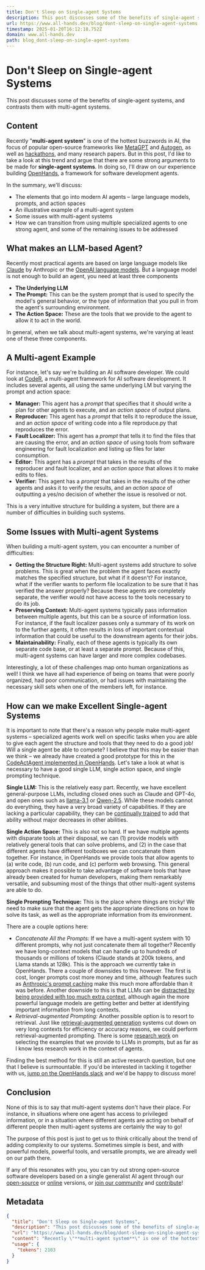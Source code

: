 ```yaml
---
title: Don't Sleep on Single-agent Systems
description: This post discusses some of the benefits of single-agent systems, and contrasts them with multi-agent systems.
url: https://www.all-hands.dev/blog/dont-sleep-on-single-agent-systems
timestamp: 2025-01-20T16:12:18.752Z
domain: www.all-hands.dev
path: blog_dont-sleep-on-single-agent-systems
---
```


# Don't Sleep on Single-agent Systems


This post discusses some of the benefits of single-agent systems, and contrasts them with multi-agent systems.


## Content

Recently "**multi-agent system**" is one of the hottest buzzwords in AI, the focus of popular open-source frameworks like [MetaGPT](https://github.com/geekan/MetaGPT) and [Autogen](https://microsoft.github.io/autogen/), as well as [hackathons](https://medium.com/@kyeg/announcing-the-sthe-first-multi-agent-hackathon-ever-b5e76f534b0d), and many research papers. But in this post, I'd like to take a look at this trend and argue that there are some strong arguments to be made for **single-agent systems**. In doing so, I'll draw on our experience building [OpenHands](https://github.com/All-Hands-AI/OpenHands), a framework for software development agents.

In the summary, we'll discuss:

*   The elements that go into modern AI agents – large language models, prompts, and action spaces
*   An illustrative example of a multi-agent system
*   Some issues with multi-agent systems
*   How we can transition from using multiple specialized agents to one strong agent, and some of the remaining issues to be addressed

What makes an LLM-based Agent?
------------------------------

Recently most practical agents are based on large language models like [Claude](https://www.anthropic.com/claude) by Anthropic or the [OpenAI language models](https://platform.openai.com/docs/models). But a language model is not enough to build an agent, you need at least three components

*   **The Underlying LLM**
*   **The Prompt:** This can be the system prompt that is used to specify the model's general behavior, or the type of information that you pull in from the agent's surrounding environment.
*   **The Action Space:** These are the tools that we provide to the agent to allow it to act in the world.

In general, when we talk about multi-agent systems, we're varying at least one of these three components.

A Multi-agent Example
---------------------

For instance, let's say we're building an AI software developer. We could look at [CodeR](https://arxiv.org/abs/2406.01304), a multi-agent framework for AI software development. It includes several agents, all using the same underlying LM but varying the prompt and action space:

*   **Manager:** This agent has a _prompt_ that specifies that it should write a plan for other agents to execute, and an _action space_ of output plans.
*   **Reproducer:** This agent has a _prompt_ that tells it to reproduce the issue, and an _action space_ of writing code into a file reproduce.py that reproduces the error.
*   **Fault Localizer:** This agent has a _prompt_ that tells it to find the files that are causing the error, and an _action space_ of using tools from software engineering for fault localization and listing up files for later consumption.
*   **Editor:** This agent has a _prompt_ that takes in the results of the reproducer and fault localizer, and an _action space_ that allows it to make edits to files.
*   **Verifier:** This agent has a _prompt_ that takes in the results of the other agents and asks it to verify the results, and an _action space_ of outputting a yes/no decision of whether the issue is resolved or not.

This is a very intuitive structure for building a system, but there are a number of difficulties in building such systems.

Some Issues with Multi-agent Systems
------------------------------------

When building a multi-agent system, you can encounter a number of difficulties:

*   **Getting the Structure Right:** Multi-agent systems add structure to solve problems. This is great when the problem the agent faces exactly matches the specified structure, but what if it doesn't? For instance, what if the verifier wants to perform file localization to be sure that it has verified the answer properly? Because these agents are completely separate, the verifier would not have access to the tools necessary to do its job.
*   **Preserving Context:** Multi-agent systems typically pass information between multiple agents, but this can be a source of information loss. For instance, if the fault localizer passes only a summary of its work on to the further agents, it often results in loss of important contextual information that could be useful to the downstream agents for their jobs.
*   **Maintainability:** Finally, each of these agents is typically its own separate code base, or at least a separate prompt. Because of this, multi-agent systems can have larger and more complex codebases.

Interestingly, a lot of these challenges map onto human organizations as well! I think we have all had experience of being on teams that were poorly organized, had poor communication, or had issues with maintaining the necessary skill sets when one of the members left, for instance.

How can we make Excellent Single-agent Systems
----------------------------------------------

It is important to note that there's a reason why people make multi-agent systems – specialized agents work well on specific tasks when you are able to give each agent the structure and tools that they need to do a good job! Will a single agent be able to compete? I believe that this may be easier than we think – we already have created a good prototype for this in the [CodeActAgent implemented in OpenHands](https://github.com/All-Hands-AI/OpenHands/tree/main/agenthub/codeact_agent). Let's take a look at what is necessary to have a good single LLM, single action space, and single prompting technique.

**Single LLM:** This is the relatively easy part. Recently, we have excellent general-purpose LLMs, including closed ones such as Claude and GPT-4o, and open ones such as [llama-3.1](https://ai.meta.com/blog/meta-llama-3-1/) or [Qwen-2.5](https://qwenlm.github.io/blog/qwen2.5/). While these models cannot do everything, they have a very broad variety of capabilities. If they are lacking a particular capability, they can be [continually trained](https://arxiv.org/abs/2402.01364) to add that ability without major decreases in other abilities.

**Single Action Space:** This is also not so hard. If we have multiple agents with disparate tools at their disposal, we can (1) provide models with relatively general tools that can solve problems, and (2) in the case that different agents have different toolboxes we can concatenate them together. For instance, in OpenHands we provide tools that allow agents to (a) write code, (b) run code, and (c) perform web browsing. This general approach makes it possible to take advantage of software tools that have already been created for human developers, making them remarkably versatile, and subsuming most of the things that other multi-agent systems are able to do.

**Single Prompting Technique:** This is the place where things are tricky! We need to make sure that the agent gets the appropriate directions on how to solve its task, as well as the appropriate information from its environment.

There are a couple options here:

*   _Concatenate All the Prompts:_ If we have a multi-agent system with 10 different prompts, why not just concatenate them all together? Recently we have long-context models that can handle up to hundreds of thousands or millions of tokens (Claude stands at 200k tokens, and Llama stands at 128k). This is the approach we currently take in OpenHands. There a couple of downsides to this however. The first is cost, longer prompts cost more money and time, although features such as [Anthropic's prompt caching](https://www.anthropic.com/news/prompt-caching) make this much more affordable than it was before. Another downside to this is that LLMs can be [distracted by being provided with too much extra context](https://arxiv.org/abs/2307.03172), although again the more powerful language models are getting better and better at identifying important information from long contexts.
*   _Retrieval-augmented Prompting:_ Another possible option is to resort to retrieval. Just like [retrieval-augmented generation](https://learnbybuilding.ai/tutorials/rag-from-scratch) systems cut down on very long contexts for efficiency or accuracy reasons, we could perform retrieval-augmented prompting. There is some [research work](https://arxiv.org/abs/2209.11755) on selecting the examples that we provide to LLMs in prompts, but as far as I know less research work in the context of agents.

Finding the best method for this is still an active research question, but one that I believe is surmountable. If you'd be interested in tackling it together with us, [jump on the OpenHands slack](https://join.slack.com/t/openhands-ai/shared_invite/zt-2tom0er4l-JeNUGHt_AxpEfIBstbLPiw) and we'd be happy to discuss more!

Conclusion
----------

None of this is to say that multi-agent systems don't have their place. For instance, in situations where one agent has access to privileged information, or in a situation where different agents are acting on behalf of different people then multi-agent systems are certainly the way to go!

The purpose of this post is just to get us to think critically about the trend of adding complexity to our systems. Sometimes simple is best, and with powerful models, powerful tools, and versatile prompts, we are already well on our path there.

If any of this resonates with you, you can try out strong open-source software developers based on a single generalist AI agent through our [open-source](https://github.com/All-Hands-AI/OpenHands) or [online](https://www.all-hands.dev/join-waitlist) versions, or [join our community](https://github.com/All-Hands-AI/OpenHands?tab=readme-ov-file#-join-our-community) and [contribute](http://nds-ai/OpenHands/blob/main/CONTRIBUTING.md)!

## Metadata

```json
{
  "title": "Don't Sleep on Single-agent Systems",
  "description": "This post discusses some of the benefits of single-agent systems, and contrasts them with multi-agent systems.",
  "url": "https://www.all-hands.dev/blog/dont-sleep-on-single-agent-systems",
  "content": "Recently \"**multi-agent system**\" is one of the hottest buzzwords in AI, the focus of popular open-source frameworks like [MetaGPT](https://github.com/geekan/MetaGPT) and [Autogen](https://microsoft.github.io/autogen/), as well as [hackathons](https://medium.com/@kyeg/announcing-the-sthe-first-multi-agent-hackathon-ever-b5e76f534b0d), and many research papers. But in this post, I'd like to take a look at this trend and argue that there are some strong arguments to be made for **single-agent systems**. In doing so, I'll draw on our experience building [OpenHands](https://github.com/All-Hands-AI/OpenHands), a framework for software development agents.\n\nIn the summary, we'll discuss:\n\n*   The elements that go into modern AI agents – large language models, prompts, and action spaces\n*   An illustrative example of a multi-agent system\n*   Some issues with multi-agent systems\n*   How we can transition from using multiple specialized agents to one strong agent, and some of the remaining issues to be addressed\n\nWhat makes an LLM-based Agent?\n------------------------------\n\nRecently most practical agents are based on large language models like [Claude](https://www.anthropic.com/claude) by Anthropic or the [OpenAI language models](https://platform.openai.com/docs/models). But a language model is not enough to build an agent, you need at least three components\n\n*   **The Underlying LLM**\n*   **The Prompt:** This can be the system prompt that is used to specify the model's general behavior, or the type of information that you pull in from the agent's surrounding environment.\n*   **The Action Space:** These are the tools that we provide to the agent to allow it to act in the world.\n\nIn general, when we talk about multi-agent systems, we're varying at least one of these three components.\n\nA Multi-agent Example\n---------------------\n\nFor instance, let's say we're building an AI software developer. We could look at [CodeR](https://arxiv.org/abs/2406.01304), a multi-agent framework for AI software development. It includes several agents, all using the same underlying LM but varying the prompt and action space:\n\n*   **Manager:** This agent has a _prompt_ that specifies that it should write a plan for other agents to execute, and an _action space_ of output plans.\n*   **Reproducer:** This agent has a _prompt_ that tells it to reproduce the issue, and an _action space_ of writing code into a file reproduce.py that reproduces the error.\n*   **Fault Localizer:** This agent has a _prompt_ that tells it to find the files that are causing the error, and an _action space_ of using tools from software engineering for fault localization and listing up files for later consumption.\n*   **Editor:** This agent has a _prompt_ that takes in the results of the reproducer and fault localizer, and an _action space_ that allows it to make edits to files.\n*   **Verifier:** This agent has a _prompt_ that takes in the results of the other agents and asks it to verify the results, and an _action space_ of outputting a yes/no decision of whether the issue is resolved or not.\n\nThis is a very intuitive structure for building a system, but there are a number of difficulties in building such systems.\n\nSome Issues with Multi-agent Systems\n------------------------------------\n\nWhen building a multi-agent system, you can encounter a number of difficulties:\n\n*   **Getting the Structure Right:** Multi-agent systems add structure to solve problems. This is great when the problem the agent faces exactly matches the specified structure, but what if it doesn't? For instance, what if the verifier wants to perform file localization to be sure that it has verified the answer properly? Because these agents are completely separate, the verifier would not have access to the tools necessary to do its job.\n*   **Preserving Context:** Multi-agent systems typically pass information between multiple agents, but this can be a source of information loss. For instance, if the fault localizer passes only a summary of its work on to the further agents, it often results in loss of important contextual information that could be useful to the downstream agents for their jobs.\n*   **Maintainability:** Finally, each of these agents is typically its own separate code base, or at least a separate prompt. Because of this, multi-agent systems can have larger and more complex codebases.\n\nInterestingly, a lot of these challenges map onto human organizations as well! I think we have all had experience of being on teams that were poorly organized, had poor communication, or had issues with maintaining the necessary skill sets when one of the members left, for instance.\n\nHow can we make Excellent Single-agent Systems\n----------------------------------------------\n\nIt is important to note that there's a reason why people make multi-agent systems – specialized agents work well on specific tasks when you are able to give each agent the structure and tools that they need to do a good job! Will a single agent be able to compete? I believe that this may be easier than we think – we already have created a good prototype for this in the [CodeActAgent implemented in OpenHands](https://github.com/All-Hands-AI/OpenHands/tree/main/agenthub/codeact_agent). Let's take a look at what is necessary to have a good single LLM, single action space, and single prompting technique.\n\n**Single LLM:** This is the relatively easy part. Recently, we have excellent general-purpose LLMs, including closed ones such as Claude and GPT-4o, and open ones such as [llama-3.1](https://ai.meta.com/blog/meta-llama-3-1/) or [Qwen-2.5](https://qwenlm.github.io/blog/qwen2.5/). While these models cannot do everything, they have a very broad variety of capabilities. If they are lacking a particular capability, they can be [continually trained](https://arxiv.org/abs/2402.01364) to add that ability without major decreases in other abilities.\n\n**Single Action Space:** This is also not so hard. If we have multiple agents with disparate tools at their disposal, we can (1) provide models with relatively general tools that can solve problems, and (2) in the case that different agents have different toolboxes we can concatenate them together. For instance, in OpenHands we provide tools that allow agents to (a) write code, (b) run code, and (c) perform web browsing. This general approach makes it possible to take advantage of software tools that have already been created for human developers, making them remarkably versatile, and subsuming most of the things that other multi-agent systems are able to do.\n\n**Single Prompting Technique:** This is the place where things are tricky! We need to make sure that the agent gets the appropriate directions on how to solve its task, as well as the appropriate information from its environment.\n\nThere are a couple options here:\n\n*   _Concatenate All the Prompts:_ If we have a multi-agent system with 10 different prompts, why not just concatenate them all together? Recently we have long-context models that can handle up to hundreds of thousands or millions of tokens (Claude stands at 200k tokens, and Llama stands at 128k). This is the approach we currently take in OpenHands. There a couple of downsides to this however. The first is cost, longer prompts cost more money and time, although features such as [Anthropic's prompt caching](https://www.anthropic.com/news/prompt-caching) make this much more affordable than it was before. Another downside to this is that LLMs can be [distracted by being provided with too much extra context](https://arxiv.org/abs/2307.03172), although again the more powerful language models are getting better and better at identifying important information from long contexts.\n*   _Retrieval-augmented Prompting:_ Another possible option is to resort to retrieval. Just like [retrieval-augmented generation](https://learnbybuilding.ai/tutorials/rag-from-scratch) systems cut down on very long contexts for efficiency or accuracy reasons, we could perform retrieval-augmented prompting. There is some [research work](https://arxiv.org/abs/2209.11755) on selecting the examples that we provide to LLMs in prompts, but as far as I know less research work in the context of agents.\n\nFinding the best method for this is still an active research question, but one that I believe is surmountable. If you'd be interested in tackling it together with us, [jump on the OpenHands slack](https://join.slack.com/t/openhands-ai/shared_invite/zt-2tom0er4l-JeNUGHt_AxpEfIBstbLPiw) and we'd be happy to discuss more!\n\nConclusion\n----------\n\nNone of this is to say that multi-agent systems don't have their place. For instance, in situations where one agent has access to privileged information, or in a situation where different agents are acting on behalf of different people then multi-agent systems are certainly the way to go!\n\nThe purpose of this post is just to get us to think critically about the trend of adding complexity to our systems. Sometimes simple is best, and with powerful models, powerful tools, and versatile prompts, we are already well on our path there.\n\nIf any of this resonates with you, you can try out strong open-source software developers based on a single generalist AI agent through our [open-source](https://github.com/All-Hands-AI/OpenHands) or [online](https://www.all-hands.dev/join-waitlist) versions, or [join our community](https://github.com/All-Hands-AI/OpenHands?tab=readme-ov-file#-join-our-community) and [contribute](http://nds-ai/OpenHands/blob/main/CONTRIBUTING.md)!",
  "usage": {
    "tokens": 2103
  }
}
```
